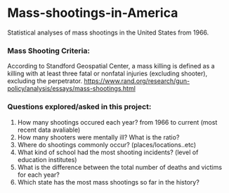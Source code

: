 # Mass-shootings-in-America
Statistical analyses of mass shootings in the United States from 1966.

### Mass Shooting Criteria:
According to Standford Geospatial Center, a mass killing is defined as a killing with at least three fatal or nonfatal injuries (excluding shooter), excluding the perpetrator.
https://www.rand.org/research/gun-policy/analysis/essays/mass-shootings.html

### Questions explored/asked in this project:
1. How many shootings occured each year? from 1966 to current (most recent data avaliable)
2. How many shooters were mentally ill? What is the ratio? 
3. Where do shootings commonly occur? (places/locations..etc)
4. What kind of school had the most shooting incidents? (level of education institutes)
5. What is the difference between the total number of deaths and victims for each year? 
6. Which state has the most mass shootings so far in the history? 

